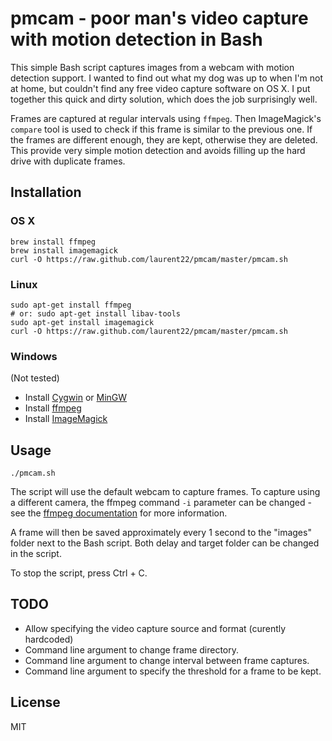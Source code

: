 # pmcam - poor man's video capture with motion detection in Bash

This simple Bash script captures images from a webcam with motion detection support. I wanted to find out what my dog was up to when I'm not at home, but couldn't find any free video capture software on OS X. I put together this quick and dirty solution, which does the job surprisingly well.

Frames are captured at regular intervals using `ffmpeg`. Then ImageMagick's `compare` tool is used to check if this frame is similar to the previous one. If the frames are different enough, they are kept, otherwise they are deleted. This provide very simple motion detection and avoids filling up the hard drive with duplicate frames.

## Installation

### OS X

	brew install ffmpeg
	brew install imagemagick
	curl -O https://raw.github.com/laurent22/pmcam/master/pmcam.sh

### Linux

	sudo apt-get install ffmpeg
	# or: sudo apt-get install libav-tools
	sudo apt-get install imagemagick
	curl -O https://raw.github.com/laurent22/pmcam/master/pmcam.sh

### Windows

(Not tested)

* Install [Cygwin](https://www.cygwin.com/) or [MinGW](http://www.mingw.org/)
* Install [ffmpeg](http://ffmpeg.zeranoe.com/builds/)
* Install [ImageMagick](http://www.imagemagick.org/script/binary-releases.php)

## Usage

	./pmcam.sh

The script will use the default webcam to capture frames. To capture using a different camera, the ffmpeg command `-i` parameter can be changed - see the [ffmpeg documentation](https://trac.ffmpeg.org/wiki/Capture/Webcam) for more information.

A frame will then be saved approximately every 1 second to the "images" folder next to the Bash script. Both delay and target folder can be changed in the script.

To stop the script, press Ctrl + C.

## TODO

* Allow specifying the video capture source and format (curently hardcoded)
* Command line argument to change frame directory.
* Command line argument to change interval between frame captures.
* Command line argument to specify the threshold for a frame to be kept.

## License

MIT